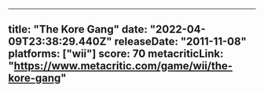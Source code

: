 
---
title: "The Kore Gang"
date: "2022-04-09T23:38:29.440Z"
releaseDate: "2011-11-08"
platforms: ["wii"]
score: 70
metacriticLink: "https://www.metacritic.com/game/wii/the-kore-gang"
---
